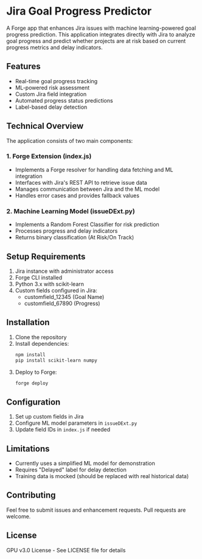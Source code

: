 # Jira Goal Progress Predictor

A Forge app that enhances Jira issues with machine learning-powered goal progress prediction. This application integrates directly with Jira to analyze goal progress and predict whether projects are at risk based on current progress metrics and delay indicators.

## Features

- Real-time goal progress tracking
- ML-powered risk assessment
- Custom Jira field integration
- Automated progress status predictions
- Label-based delay detection

## Technical Overview

The application consists of two main components:

### 1. Forge Extension (index.js)
- Implements a Forge resolver for handling data fetching and ML integration
- Interfaces with Jira's REST API to retrieve issue data
- Manages communication between Jira and the ML model
- Handles error cases and provides fallback values

### 2. Machine Learning Model (issueDExt.py)
- Implements a Random Forest Classifier for risk prediction
- Processes progress and delay indicators
- Returns binary classification (At Risk/On Track)

## Setup Requirements

1. Jira instance with administrator access
2. Forge CLI installed
3. Python 3.x with scikit-learn
4. Custom fields configured in Jira:
   - customfield_12345 (Goal Name)
   - customfield_67890 (Progress)

## Installation

1. Clone the repository
2. Install dependencies:
   ```bash
   npm install
   pip install scikit-learn numpy
   ```
3. Deploy to Forge:
   ```bash
   forge deploy
   ```

## Configuration

1. Set up custom fields in Jira
2. Configure ML model parameters in `issueDExt.py`
3. Update field IDs in `index.js` if needed

## Limitations

- Currently uses a simplified ML model for demonstration
- Requires "Delayed" label for delay detection
- Training data is mocked (should be replaced with real historical data)

## Contributing

Feel free to submit issues and enhancement requests. Pull requests are welcome.

## License

GPU v3.0 License - See LICENSE file for details
